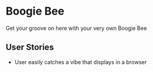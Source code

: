 # Boogie Bee
Get your groove on here with your very own Boogie Bee

## User Stories
- User easily catches a vibe that displays in a browser